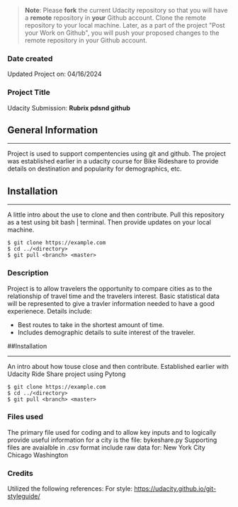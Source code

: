 >**Note**: Please **fork** the current Udacity repository so that you will have a **remote** repository in **your** Github account. Clone the remote repository to your local machine. Later, as a part of the project "Post your Work on Github", you will push your proposed changes to the remote repository in your Github account.


### Date created
Updated Project on: 04/16/2024

### Project Title
Udacity Submission: __Rubrix pdsnd github__

## General Information
***
Project is used to support compentencies using git and github. The project was established earlier in a udacity course for Bike Rideshare to provide details on destination and popularity for demographics, etc.

## Installation
***
A little intro about the use to clone and then contribute.  Pull this repository as a test using bit bash | terminal.  Then provide updates on your local machine.
```
$ git clone https://example.com
$ cd ../<directory>
$ git pull <branch> <master>
```
### Description
Project is to allow travelers the opportunity to compare cities as to the relationship of travel time and the travelers interest. Basic statistical data will be represented to give a travler information needed to have a good experienece.
Details include:
- Best routes to take in the shortest amount of time.
- Includes demographic details to suite interest of the traveler.

##Installation
***
An intro about how touse close and then contribute.  Established earlier with Udacity Ride Share project using Pytong
```
$ git clone https://example.com
$ cd ../<directory>
$ git pull <branch> <master>
```

### Files used
The primary file used for coding and to allow key inputs and to logically provide useful information for a city is the file:
bykeshare.py
Supporting files are avaialble in .csv format include raw data for:
New York City
Chicago
Washington

### Credits
Utilized the following references:
For style: https://udacity.github.io/git-styleguide/
